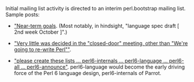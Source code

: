 Initial mailing list activity is directed to an interim perl.bootstrap mailing list. Sample posts:

* ["Near-term goals](https://www.nntp.perl.org/group/perl.bootstrap/2000/07/msg10.html). (Most notably, in hindsight, "language spec draft [ 2nd week October ]".)

* ["Very little was decided in the "closed-door" meeting, other than "We're going to re-write Perl""](https://www.nntp.perl.org/group/perl.bootstrap/2000/07/msg799.html).

* ["please create these lists ... perl6-internals ... perl6-language ... perl6-all ... perl6-announce"](https://www.nntp.perl.org/group/perl.bootstrap/2000/07/msg805.html). perl6-language would become the early driving force of the Perl 6 language design, perl6-internals of Parrot.
